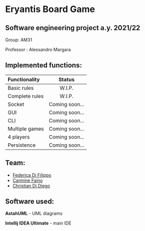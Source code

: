 # Eryantis Board Game 
## Software engineering project a.y. 2021/22

Group: AM31

Professor : Alessandro Margara

## Implemented functions: 

| Functionality | Status |
|:-----------------------|:------------------------------------:|
| Basic rules | W.I.P. |
| Complete rules | W.I.P. |
| Socket | Coming soon... |
| GUI |Coming soon... |
| CLI |Coming soon... |
| Multiple games |Coming soon... |
| 4 players |Coming soon... |
| Persistence |Coming soon... |

## Team:
* [Federica Di Filippo](https://github.com/FedericaDiFilippo)
* [Carmine Faino](https://github.com/CarmineFaino)
* [Christian Di Diego](https://github.com/ChristianDiDiego)

## Software used:

**AstahUML** - UML diagrams

**Intellij IDEA Ultimate** - main IDE 